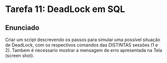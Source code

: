 # Tarefa 11: DeadLock em SQL

## Enunciado
Criar um script descrevendo os passos para simular uma possível situação de DeadLock,
 com os respectivos comandos das DISTINTAS sessões (1 e 2).
 Tambem é necessario mostrar a mensagem de erro apresentada na Tela (screen shot).

